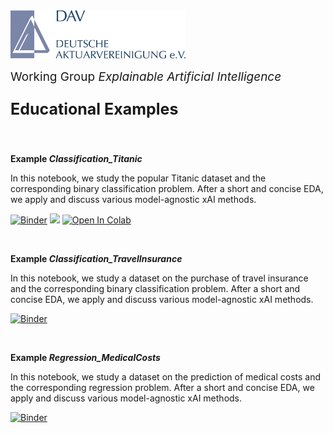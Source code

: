 <img src="../logo.jpg" width="280px">

<br>
<p style="font-size:19px; text-align:left; margin-top: 15px; margin-bottom: 15px">Working Group <i>Explainable Artificial Intelligence</i></p>
<p style="font-size:25px; text-align:left; margin-bottom: 25px"><b>Educational Examples</b></p>
<br>

**Example *Classification_Titanic***

In this notebook, we study the popular Titanic dataset and the corresponding binary classification problem. After a short and concise EDA, we apply and discuss various model-agnostic xAI methods.

[![Binder](https://mybinder.org/badge_logo.svg)](https://mybinder.org/v2/gh/DAV-AG-XAI-TEST/JUPYTER-NOTEBOOKS/HEAD?labpath=%2FEducational_Examples%2FClassification_ToyExample%2FToyExample.ipynb)
[![](https://img.shields.io/badge/kaggle-notebook-blue)](https://www.kaggle.com/simonhatzesberger/dav-ag-xai-toy-example)
<a target="_blank" href="https://colab.research.google.com/github/DAV-AG-XAI-TEST/JUPYTER-NOTEBOOKS/blob/main/Educational_Examples/Classification_ToyExample/ToyExample.ipynb">
  <img src="https://colab.research.google.com/assets/colab-badge.svg" alt="Open In Colab"/>
</a>
<br>

<br>

**Example *Classification_TravelInsurance***

In this notebook, we study a dataset on the purchase of travel insurance and the corresponding binary classification problem. After a short and concise EDA, we apply and discuss various model-agnostic xAI methods.

[![Binder](https://mybinder.org/badge_logo.svg)](https://mybinder.org/v2/gh/DAV-AG-XAI-TEST/JUPYTER-NOTEBOOKS/HEAD?labpath=Educational_Examples%2FClassification_ToyExample%2FToyExample.ipynb)
<br>

<br>

**Example *Regression_MedicalCosts***

In this notebook, we study a dataset on the prediction of medical costs and the corresponding regression problem. After a short and concise EDA, we apply and discuss various model-agnostic xAI methods.

[![Binder](https://mybinder.org/badge_logo.svg)](https://mybinder.org/v2/gh/DAV-AG-XAI-TEST/JUPYTER-NOTEBOOKS/HEAD?labpath=Educational_Examples%2FClassification_ToyExample%2FToyExample.ipynb)
